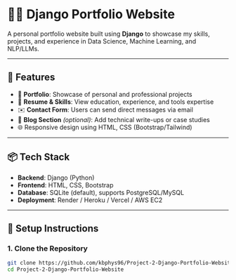 # 🧑‍💻 Django Portfolio Website

A personal portfolio website built using **Django** to showcase my skills, projects, and experience in Data Science, Machine Learning, and NLP/LLMs.

---

## 🚀 Features

- 💼 **Portfolio**: Showcase of personal and professional projects
- 📄 **Resume & Skills**: View education, experience, and tools expertise
- ✉️ **Contact Form**: Users can send direct messages via email
- 🧠 **Blog Section** *(optional)*: Add technical write-ups or case studies
- 🌐 Responsive design using HTML, CSS (Bootstrap/Tailwind)

---

## 📦 Tech Stack

- **Backend**: Django (Python)
- **Frontend**: HTML, CSS, Bootstrap
- **Database**: SQLite (default), supports PostgreSQL/MySQL
- **Deployment**: Render / Heroku / Vercel / AWS EC2

---

## 🔧 Setup Instructions

### 1. Clone the Repository

```bash
git clone https://github.com/kbphys96/Project-2-Django-Portfolio-Website.git
cd Project-2-Django-Portfolio-Website
